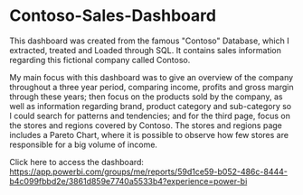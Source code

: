 # Contoso-Sales-Dashboard
This dashboard was created from the famous "Contoso" Database, which I extracted, treated and Loaded through SQL.  It contains sales information regarding this fictional company called Contoso.

My main focus with this dashboard was to give an overview of the company throughout a three year period, comparing income, profits and gross margin through these years; then focus on the products sold by the company, as well as information regarding brand, product category and sub-category so I could search for patterns and tendencies; and for the third page, focus on the stores and regions covered by Contoso. The stores and regions page includes a Pareto Chart, where it is possible to observe how few stores are responsible for a big volume of income. 


Click here to access the dashboard: https://app.powerbi.com/groups/me/reports/59d1ce59-b052-486c-8444-b4c099fbbd2e/3861d859e7740a5533b4?experience=power-bi

